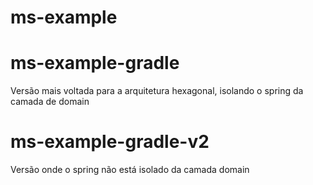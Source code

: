 # ms-example

# ms-example-gradle

Versão mais voltada para a arquitetura hexagonal, isolando o spring da camada de domain

# ms-example-gradle-v2

Versão onde o spring não está isolado da camada domain

